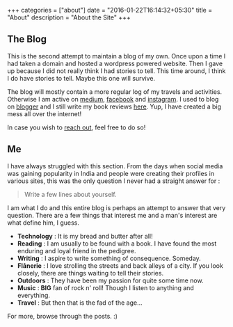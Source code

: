 +++
categories = ["about"]
date = "2016-01-22T16:14:32+05:30"
title = "About"
description = "About the Site"
+++

## The Blog

This is the second attempt to maintain a blog of my own. Once upon a time I had taken a domain and hosted a wordpress powered website. Then I gave up because I did not really think I had stories to tell. This time around, I think I do have stories to tell. Maybe this one will survive.

The blog will mostly contain a more regular log of my travels and activities. Otherwise I am active on [medium](http://medium.com/@grasskode), [facebook](https://www.facebook.com/gupta.karan.11) and [instagram](https://www.instagram.com/grasskode/). I used to blog on [blogger](http://fleetingnonsense.blogspot.in/) and I still write my book reviews [here](http://bookedvorm.blogspot.in/). Yup, I have created a big mess all over the internet!

In case you wish to [reach out](mailto:gupta.karan.11@gmail.com), feel free to do so! 

## Me

I have always struggled with this section. From the days when social media was gaining popularity in India and people were creating their profiles in various sites, this was the only question I never had a straight answer for :

> Write a few lines about yourself.

I am what I do and this entire blog is perhaps an attempt to answer that very question. There are a few things that interest me and a man's interest are what define him, I guess.

- **Technology** : It is my bread and butter after all!
- **Reading**    : I am usually to be found with a book. I have found the most enduring and loyal friend in the pedigree.
- **Writing**    : I aspire to write something of consequence. Someday.
- **Flânerie**   : I love strolling the streets and back alleys of a city. If you look closely, there are things waiting to tell their stories.
- **Outdoors**   : They have been my passion for quite some time now.
- **Music**      : **BIG** fan of rock n' roll! Though I listen to anything and everything.
- **Travel**     : But then that is the fad of the age...

For more, browse through the posts. :)
